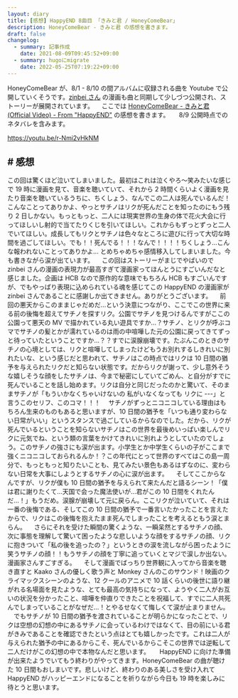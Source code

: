 ```yaml
---
layout: diary
title: [感想] HappyEND 8曲目 「きみと君 / HoneyComeBear」
description: HoneyComeBear - きみと君 の感想を書きます。
draft: false
changelog:
  - summary: 記事作成
    date: 2021-08-09T09:45:52+09:00
  - summary: hugoにmigrate
    date: 2022-05-25T07:19:22+09:00
---
```


HoneyComeBear が、8/1 - 8/10 の間アルバムに収録される曲を Youtube で公開していくそうです。[zinbei さん](https://twitter.com/tz036) の漫画も曲と同期して少しづつ公開され、ストーリーが展開されています。
　ここでは [HoneyComeBear - きみと君 (Official Video) - From "HappyEND"](https://youtu.be/r-Nmi2vHkNM) の感想を書きます。
　 8/9 公開時点でのネタバレを含みます。

https://youtu.be/r-Nmi2vHkNM

## # 感想

この回は驚くほど泣いてしまいました。最初はこれは泣くやろ〜笑みたいな感じで 19 時に漫画を見て、音楽を聴いていて、それから 2 時間くらいよく漫画を見たり音楽を聴いているうちに、ちくしょう、なんでこの二人は死んでいるんだ！こんなことってありかよ、やっとサチノはリクが死んだことを知ったのにもう残り 2 日しかない。もっともっと、二人には現実世界の生身の体で花火大会に行ってほしいし射的で当てたりくじを引いてほしい。これからもずっとずっと二人でいてほしい。成長してもリクとサチノは色々なところに遊びに行って大切な時間を過ごしてほしい。でも！！死んでる！！！なんで！！！！ちくしょう...こんな報われないことってありかよ... とめちゃめちゃ感情移入してしまいました。今も書きながら涙が出ています。
　この回はストーリーがまじでやばいので zinbei さんの漫画の表現力が最高すぎて漫画家ってほんとうにすごいんだなと感じました。企画は HCB なので原作的な意味でもちろん HCB もすごいんですが、でもやっぱり表現に込められている魂を感じてこの HappyEND の漫画家が zinbei さんであることに感謝しか出てきません。ありがとうございます。
　前回の悪天からこのままじゃだめだ...という決意につながり、ここでこの世界に来る前の後悔を超えてサチノを探すリク。公園でサチノを見つけるんですがここの公園って悪天の MV で描かれている丸い遊具ですか...？サチノ、とリクが呼ぶコマでサチノの髪とかが濡れているのは雨の中喧嘩した元の公園に戻ってきてずっと待っていたということですか...？？すでに涙腺崩壊です。たぶんこのときのサチノの心境としては、リクと喧嘩してしまったけどもうお別れするしきれいに別れたいな、という感じだと思われて、サチノはこの時点ではリクは 10 日間の猶予を与えられたリクだと知らない状態です。だからリクが謝って、少し意外そうな嬉しそうな顔をしたサチノは、今まで秘密にしていてごめん、と自分がすでに死んでいることを話し始めます。リクは自分と同じだったのかと驚いて、そのままサチノが「もういかなくちゃいけないの 私がいなくなっても リクに ---」と言うこのセリフ、このコマ！！！
　サチノがずっとニコニコしている理由はもちろん生来のものもあると思いますが、10 日間の猶予を「いつも通り変わらない日常がいい」というスタンスで過ごしているからなのでした。だから、リクが死んでいるということを知らないサチノはこの世界を最後めいっぱい楽しんでリクに元気でね、という類の言葉をかけてきれいに別れようとしていたのでしょう。このサチノの強さにも涙が出ます。小学生とか中学生くらいの子がここまで強くニコニコしておられるんか！？この年代にとって世界のすべてはこの島一周分で、もっともっと知りたいことも、見てみたい景色もあるはずなのに、変わらない日常を大事にしようとするサチノの心に涙が出ます。
　そしてここからなんですが、リクが僕も 10 日間の猶予を与えられて来たんだと語るシーン！「僕は君に謝りたくて...天国で会った魔法使いが...君がこの 10 日間をくれたんだ...！」もうだめ。涙腺が崩壊して元に戻らん。ここリクが泣いていて、それは一番の後悔である、そしてこの 10 日間の猶予で一番言いたかったことを言えたからで、リクはこの後悔を抱えたまま死んでしまったことを考えるともう涙とまらん。
　さらにそれを受けた瞬間の驚くような、一瞬呆然とするサチノの顔、次に事態を理解して驚いて困ったような悲しいような顔をするサチノの顔、リクに抱きついて「私の後を追ったの？」というときの涙を流しながら困ったように笑うサチノの顔！！もうサチノの顔を丁寧に追っていくとマジで涙しか出ない。漫画家さんすごすぎる。
　そして漫画でばっちり世界観に入ってから音楽を聴き直すと Kaako さんの優しく歌う声と Monkey さんのこのサウンド！映画のクライマックスシーンのような、12 クールのアニメで 10 話くらいの後世に語り継がれる名場面を見たような、とても最高の気持ちになって、ようやく二人がお互いの状況を分かったこと、喧嘩を仲直りできたことを祝福して、すでに二人共死んでしまっていることがなぜだ...！とやるせなくて悔しくて涙が止まりません。
　でもサチノが 10 日間の猶予を渡されていることが明らかになったことで、リクは空想の幻想の中にあるサチノに会っているわけではなくて、目の前にいる君がきみであることを確認できたという点はとても嬉しかったです。これは二人が与えられた猶予の中にあるからこそ、死んでいるからこそこの世界では逆転して二人だけがこの幻想の中で本物なんだと思います。
　 HappyEND に向けた準備が出来たようでいてもう終わりがやってきます。HoneyComeBear の曲が聴けた 10 日間もおしまいです。悲しいけど、終わりのある美しさを受け入れて HappyEND がハッピーエンドになることを祈りながら今日も 19 時を楽しみに待とうと思います。
